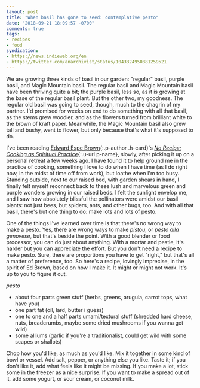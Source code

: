 ```yaml
---
layout: post
title: "When basil has gone to seed: contemplative pesto"
date: "2018-09-21 18:09:57 -0700"
comments: true
tags:
- recipes
- food
syndication:
- https://news.indieweb.org/en
- https://twitter.com/anarchivist/status/1043324950881259521
---
```


We are growing three kinds of basil in our garden: "regular" basil, purple basil, and Magic Mountain basil. The regular basil and Magic Mountain basil have been thriving quite a bit; the purple basil, less so, as it is growing at the base of the regular basil plant. But the other two, my goodness. The regular old basil was going to seed, though, much to the chagrin of my partner. I'd promised for weeks on end to do something with all that basil, as the stems grew woodier, and as the flowers turned from brilliant white to the brown of kraft paper. Meanwhile, the Magic Mountain basil also grew tall and bushy, went to flower, but only because that's what it's supposed to do.

I've been reading <span class="h-cite">[Edward Espe Brown](https://www.peacefulseasangha.com/default.html){:.p-author .h-card}'s [_No Recipe: Cooking as Spiritual Practice_](http://www.powells.com/book/no-recipe-cooking-as-spiritual-practice-9781683640547){:.u-url p-name}, slowly, after picking it up on a personal retreat a few weeks ago. I have found it to help ground me in the practice of cooking, something I love to do when I have time (as I do right now, in the midst of time off from work), but loathe when I'm too busy. Standing outside, next to our raised bed, with garden shears in hand, I finally felt myself reconnect back to these lush and marvelous green and purple wonders growing in our raised beds. I felt the sunlight envelop me, and I saw how absolutely blissful the pollinators were amidst our basil plants: not just bees, but spiders, ants, and other bugs, too. And with all that basil, there's but one thing to do: make lots and lots of pesto.

One of the things I've learned over time is that there's no wrong way to make a pesto. Yes, there are wrong ways to make _pistou_, or _pesto alla genovese_, but that's beside the point. With a good blender or food processor, you can do just about anything. With a mortar and pestle, it's harder but you can appreciate the effort. But you don't need a recipe to make pesto. Sure, there are proportions you have to get "right," but that's all a matter of preference, too. So here's a recipe, lovingly imprecise, in the spirit of Ed Brown, based on
how I make it. It might or might not work. It's up to you to figure it out.

_pesto_

* about four parts green stuff (herbs, greens, arugula, carrot tops, what have you)
* one part fat (oil, lard, butter i guess)
* one to one and a half parts umami/textural stuff (shredded hard cheese, nuts, breadcrumbs, maybe some dried mushrooms if you wanna get wild)
* some alliums (garlic if you're a traditionalist, could get wild with some scapes or shallots)

Chop how you'd like, as much as you'd like. Mix it together in some kind of bowl or vessel. Add salt, pepper, or anything else you like. Taste it; if you don't like it, add what feels like it might be missing. If you make a lot, stick some in the freezer as a nice surprise. If you want to make a spread out of it, add some yogurt, or sour cream, or coconut milk.
